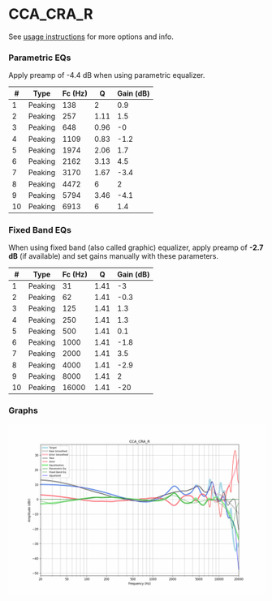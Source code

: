 # CCA_CRA_R
See [usage instructions](https://github.com/jaakkopasanen/AutoEq#usage) for more options and info.

### Parametric EQs
Apply preamp of -4.4 dB when using parametric equalizer.

|   # | Type    |   Fc (Hz) |    Q |   Gain (dB) |
|-----|---------|-----------|------|-------------|
|   1 | Peaking |       138 | 2    |         0.9 |
|   2 | Peaking |       257 | 1.11 |         1.5 |
|   3 | Peaking |       648 | 0.96 |        -0   |
|   4 | Peaking |      1109 | 0.83 |        -1.2 |
|   5 | Peaking |      1974 | 2.06 |         1.7 |
|   6 | Peaking |      2162 | 3.13 |         4.5 |
|   7 | Peaking |      3170 | 1.67 |        -3.4 |
|   8 | Peaking |      4472 | 6    |         2   |
|   9 | Peaking |      5794 | 3.46 |        -4.1 |
|  10 | Peaking |      6913 | 6    |         1.4 |

### Fixed Band EQs
When using fixed band (also called graphic) equalizer, apply preamp of **-2.7 dB** (if available) and set gains manually with these parameters.

|   # | Type    |   Fc (Hz) |    Q |   Gain (dB) |
|-----|---------|-----------|------|-------------|
|   1 | Peaking |        31 | 1.41 |        -3   |
|   2 | Peaking |        62 | 1.41 |        -0.3 |
|   3 | Peaking |       125 | 1.41 |         1.3 |
|   4 | Peaking |       250 | 1.41 |         1.3 |
|   5 | Peaking |       500 | 1.41 |         0.1 |
|   6 | Peaking |      1000 | 1.41 |        -1.8 |
|   7 | Peaking |      2000 | 1.41 |         3.5 |
|   8 | Peaking |      4000 | 1.41 |        -2.9 |
|   9 | Peaking |      8000 | 1.41 |         2   |
|  10 | Peaking |     16000 | 1.41 |       -20   |

### Graphs
![](./CCA_CRA_R.png)
